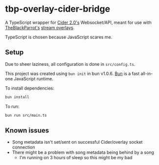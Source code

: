# tbp-overlay-cider-bridge

A TypeScript wrapper for [Cider 2.0's](https://cider.sh) Websocket/API, meant for use with [TheBlackParrot's](https://theblackparrot.me) [stream overlays](https://theblackparrot.me/overlays).

TypeScript is chosen because JavaScript scares me.

## Setup

Due to sheer laziness, all configuration is done in `src/config.ts`.

This project was created using `bun init` in bun v1.0.6. [Bun](https://bun.sh) is a fast all-in-one JavaScript runtime.

To install dependencies:

```bash
bun install
```

To run:

```bash
bun run src/main.ts
```
## Known issues

- Song metadata isn't set/sent on successful Cider/overlay socket connection
- There might be a problem with song metadata being behind by a song
    - I'm running on 3 hours of sleep so this might be my bad
